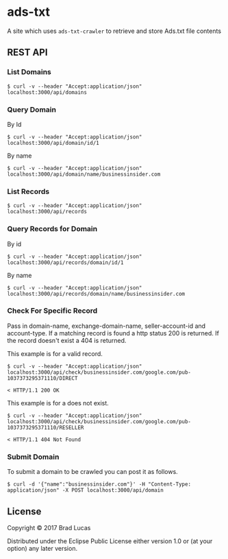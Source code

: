 # ads-txt

A site which uses `ads-txt-crawler` to retrieve and store Ads.txt file contents



## REST API

### List Domains

    
```
$ curl -v --header "Accept:application/json" localhost:3000/api/domains
```

### Query Domain

By Id

```
$ curl -v --header "Accept:application/json" localhost:3000/api/domain/id/1
```

By name

```
$ curl -v --header "Accept:application/json" localhost:3000/api/domain/name/businessinsider.com
```

### List Records

```
$ curl -v --header "Accept:application/json" localhost:3000/api/records
```

### Query Records for Domain

By id

```
$ curl -v --header "Accept:application/json" localhost:3000/api/records/domain/id/1
```

By name

```
$ curl -v --header "Accept:application/json" localhost:3000/api/records/domain/name/businessinsider.com
```

### Check For Specific Record

Pass in domain-name, exchange-domain-name, seller-account-id and account-type. If a matching record is found a http status 200 is returned. If the record doesn't exist a 404 is returned.

This example is for a valid record.

```
$ curl -v --header "Accept:application/json" localhost:3000/api/check/businessinsider.com/google.com/pub-1037373295371110/DIRECT

< HTTP/1.1 200 OK

```

This example is for a does not exist.

```
$ curl -v --header "Accept:application/json" localhost:3000/api/check/businessinsider.com/google.com/pub-1037373295371110/RESELLER

< HTTP/1.1 404 Not Found
```


### Submit Domain

To submit a domain to be crawled you can post it as follows.

```
$ curl -d '{"name":"businessinsider.com"}' -H "Content-Type: application/json" -X POST localhost:3000/api/domain
```

        

  

## License

Copyright © 2017 Brad Lucas

Distributed under the Eclipse Public License either version 1.0 or (at your option) any later version.
